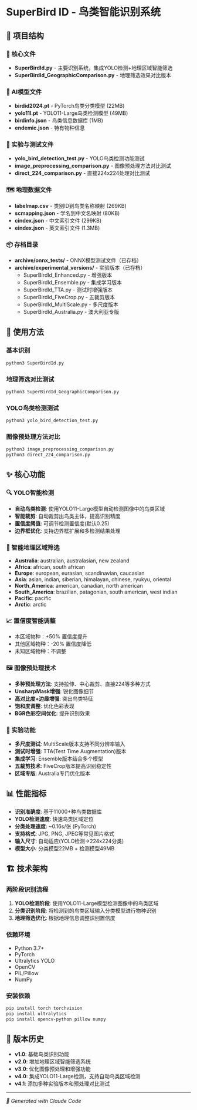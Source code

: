 # SuperBird ID - 鸟类智能识别系统

## 📁 项目结构

### 🎯 核心文件
- **SuperBirdId.py** - 主要识别系统，集成YOLO检测+地理区域智能筛选
- **SuperBirdId_GeographicComparison.py** - 地理筛选效果对比版本

### 🤖 AI模型文件
- **birdid2024.pt** - PyTorch鸟类分类模型 (22MB)
- **yolo11l.pt** - YOLO11-Large鸟类检测模型 (49MB)
- **birdinfo.json** - 鸟类信息数据库 (1MB)
- **endemic.json** - 特有物种信息

### 🧪 实验与测试文件
- **yolo_bird_detection_test.py** - YOLO鸟类检测功能测试
- **image_preprocessing_comparison.py** - 图像预处理方法对比测试
- **direct_224_comparison.py** - 直接224x224处理对比测试

### 🗺️ 地理数据文件
- **labelmap.csv** - 类别ID到鸟类名称映射 (269KB)
- **scmapping.json** - 学名到中文名映射 (80KB) 
- **cindex.json** - 中文索引文件 (299KB)
- **eindex.json** - 英文索引文件 (1.3MB)

### 📦 存档目录
- **archive/onnx_tests/** - ONNX模型测试文件（已存档）
- **archive/experimental_versions/** - 实验版本（已存档）
  - SuperBirdId_Enhanced.py - 增强版本
  - SuperBirdId_Ensemble.py - 集成学习版本  
  - SuperBirdId_TTA.py - 测试时增强版本
  - SuperBirdId_FiveCrop.py - 五裁剪版本
  - SuperBirdId_MultiScale.py - 多尺度版本
  - SuperBirdId_Australia.py - 澳大利亚专版

## 🚀 使用方法

### 基本识别
```bash
python3 SuperBirdId.py
```

### 地理筛选对比测试
```bash
python3 SuperBirdId_GeographicComparison.py
```

### YOLO鸟类检测测试
```bash
python3 yolo_bird_detection_test.py
```

### 图像预处理方法对比
```bash
python3 image_preprocessing_comparison.py
python3 direct_224_comparison.py
```

## ✨ 核心功能

### 🔍 YOLO智能检测
- **自动鸟类检测**: 使用YOLO11-Large模型自动检测图像中的鸟类区域
- **智能裁剪**: 自动裁剪出鸟类主体，提高识别精度
- **置信度阈值**: 可调节检测置信度(默认0.25)
- **边界框优化**: 支持边界框扩展和多检测结果处理

### 🎯 智能地理区域筛选
- **Australia**: australian, australasian, new zealand
- **Africa**: african, south african  
- **Europe**: european, eurasian, scandinavian, caucasian
- **Asia**: asian, indian, siberian, himalayan, chinese, ryukyu, oriental
- **North_America**: american, canadian, north american
- **South_America**: brazilian, patagonian, south american, west indian
- **Pacific**: pacific
- **Arctic**: arctic

### 📈 置信度智能调整
- 本区域物种：+50% 置信度提升
- 其他区域物种：-20% 置信度降低
- 未知区域物种：不调整

### 🖼️ 图像预处理技术
- **多种预处理方法**: 支持拉伸、中心裁剪、直接224等多种方式
- **UnsharpMask增强**: 锐化图像细节
- **高对比度+边缘增强**: 突出鸟类特征
- **饱和度调整**: 优化色彩表现
- **BGR色彩空间优化**: 提升识别效果

### 🧪 实验功能
- **多尺度测试**: MultiScale版本支持不同分辨率输入
- **测试时增强**: TTA(Test Time Augmentation)版本
- **集成学习**: Ensemble版本结合多个模型
- **五裁剪技术**: FiveCrop版本提高识别稳定性
- **区域专版**: Australia专门优化版本

## 📊 性能指标
- **识别准确度**: 基于11000+种鸟类数据库
- **YOLO检测速度**: 快速鸟类区域定位
- **分类处理速度**: ~0.16s/张 (PyTorch)
- **支持格式**: JPG, PNG, JPEG等常见图片格式
- **输入尺寸**: 自动适应(YOLO检测→224x224分类)
- **模型大小**: 分类模型22MB + 检测模型49MB

## 🏗️ 技术架构

### 两阶段识别流程
1. **YOLO检测阶段**: 使用YOLO11-Large模型检测图像中的鸟类区域
2. **分类识别阶段**: 将检测到的鸟类区域输入分类模型进行物种识别
3. **地理筛选优化**: 根据地理信息调整识别置信度

### 依赖环境
- Python 3.7+
- PyTorch
- Ultralytics YOLO
- OpenCV
- PIL/Pillow
- NumPy

### 安装依赖
```bash
pip install torch torchvision
pip install ultralytics
pip install opencv-python pillow numpy
```

## 🔄 版本历史
- **v1.0**: 基础鸟类识别功能
- **v2.0**: 增加地理区域智能筛选系统
- **v3.0**: 优化图像预处理和增强功能  
- **v4.0**: 集成YOLO11-Large检测，支持自动鸟类区域检测
- **v4.1**: 添加多种实验版本和预处理对比测试

---
*🤖 Generated with Claude Code*